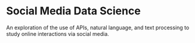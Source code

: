 # Social Media Data Science

An exploration of the use of APIs, natural language, and text
processing to study online interactions via social media.  


